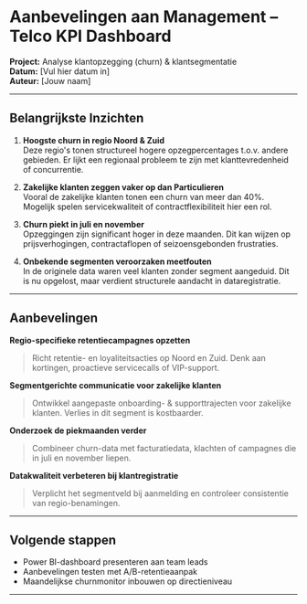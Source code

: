 #  Aanbevelingen aan Management – Telco KPI Dashboard

**Project:** Analyse klantopzegging (churn) & klantsegmentatie  
**Datum:** [Vul hier datum in]  
**Auteur:** [Jouw naam]

---

##  Belangrijkste Inzichten

1. **Hoogste churn in regio Noord & Zuid**  
   Deze regio's tonen structureel hogere opzegpercentages t.o.v. andere gebieden. Er lijkt een regionaal probleem te zijn met klanttevredenheid of concurrentie.

2. **Zakelijke klanten zeggen vaker op dan Particulieren**  
   Vooral de zakelijke klanten tonen een churn van meer dan 40%. Mogelijk spelen servicekwaliteit of contractflexibiliteit hier een rol.

3. **Churn piekt in juli en november**  
   Opzeggingen zijn significant hoger in deze maanden. Dit kan wijzen op prijsverhogingen, contractaflopen of seizoensgebonden frustraties.

4. **Onbekende segmenten veroorzaken meetfouten**  
   In de originele data waren veel klanten zonder segment aangeduid. Dit is nu opgelost, maar verdient structurele aandacht in dataregistratie.

---

##  Aanbevelingen

 **Regio-specifieke retentiecampagnes opzetten**  
> Richt retentie- en loyaliteitsacties op Noord en Zuid. Denk aan kortingen, proactieve servicecalls of VIP-support.

 **Segmentgerichte communicatie voor zakelijke klanten**  
> Ontwikkel aangepaste onboarding- & supporttrajecten voor zakelijke klanten. Verlies in dit segment is kostbaarder.

 **Onderzoek de piekmaanden verder**  
> Combineer churn-data met facturatiedata, klachten of campagnes die in juli en november liepen.

 **Datakwaliteit verbeteren bij klantregistratie**  
> Verplicht het segmentveld bij aanmelding en controleer consistentie van regio-benamingen.

---

##  Volgende stappen

- Power BI-dashboard presenteren aan team leads
- Aanbevelingen testen met A/B-retentieaanpak
- Maandelijkse churnmonitor inbouwen op directieniveau

---

